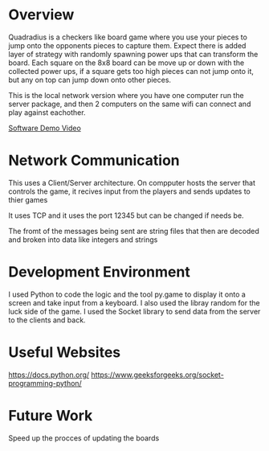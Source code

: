 # Overview
Quadradius is a checkers like board game where you use your pieces to jump onto the opponents pieces to capture them. Expect there is added layer of strategy with randomly spawning power ups that can transform the board. Each square on the 8x8 board can be move up or down with the collected power ups, if a square gets too high pieces can not jump onto it, but any on top can jump down onto other pieces.

This is the local network version where you have one computer run the server package, and then 2 computers on the same wifi can connect and play against eachother.

[Software Demo Video](https://youtu.be/9tViORY3qOE)


# Network Communication

This uses a Client/Server architecture. On compputer hosts the server that controls the game, it recives input from the players and sends updates to thier games

It uses TCP and it uses the port 12345 but can be changed if needs be.

The fromt of the messages being sent are string files that then are decoded and broken into data like integers and strings

# Development Environment

I used Python to code the logic and the tool py.game to display it onto a screen and take input from a keyboard. I also used the libray random for the luck side of the game. I used the Socket library to send data from the server to the clients and back.


# Useful Websites

https://docs.python.org/
https://www.geeksforgeeks.org/socket-programming-python/

# Future Work

Speed up the procces of updating the boards